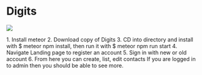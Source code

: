 <h1> Digits </h1>
<img src="doc/landing.png"><img>
<p>
	1. Install meteor
	2. Download copy of Digits
	3. CD into directory and install with $ meteor npm install, then run it with $ meteor npm run start
	4. Navigate Landing page to register an account
	5. Sign in with new or old account
	6. From here you can create, list, edit contacts
		If you are logged in to admin then you should be able to see more.
</p>
